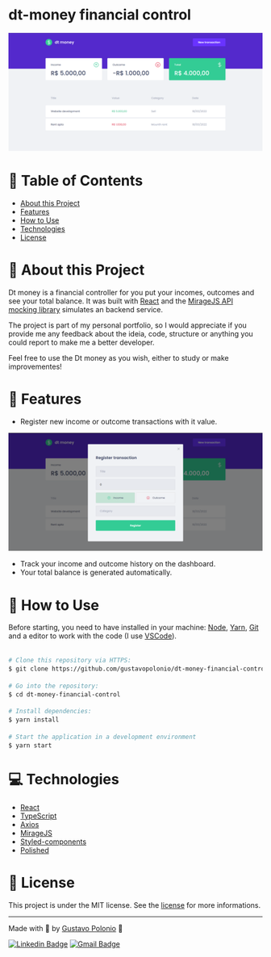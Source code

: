 # dt-money financial control

<p align="center">
   <img src="https://github.com/gustavopolonio/dt-money-financial-control/blob/master/.github/homePage.png" width="760"/>
</p>

# :pushpin: Table of Contents
* [About this Project](#book-about-this-project)
* [Features](#rocket-features)
* [How to Use](#construction_worker-how-to-use)
* [Technologies](#computer-technologies)
* [License](#closed_book-license)

# :book: About this Project

Dt money is a financial controller for you put your incomes, outcomes and see your total balance. It was built with [React](https://pt-br.reactjs.org/) and the 
[MirageJS API mocking library](https://miragejs.com/) simulates an backend service.

The project is part of my personal portfolio, so I would appreciate if you provide me any feedback about the ideia, code, structure or anything you could report 
to make me a better developer.

Feel free to use the Dt money as you wish, either to study or make improvementes!

# :rocket: Features
- Register new income or outcome transactions with it value.
<p align="center">
   <img src="https://github.com/gustavopolonio/dt-money-financial-control/blob/master/.github/newTransaction.png" width="680"/>
</p>

- Track your income and outcome history on the dashboard.
- Your total balance is generated automatically.

# :construction_worker: How to Use

Before starting, you need to have installed in your machine: [Node](https://nodejs.org/en/download/), [Yarn](https://yarnpkg.com/), [Git](https://git-scm.com/) 
and a editor to work with the code (I use [VSCode](https://code.visualstudio.com/)).

```bash

# Clone this repository via HTTPS:
$ git clone https://github.com/gustavopolonio/dt-money-financial-control.git

# Go into the repository:
$ cd dt-money-financial-control

# Install dependencies:
$ yarn install

# Start the application in a development environment
$ yarn start

```

# :computer: Technologies

* [React](https://pt-br.reactjs.org/)
* [TypeScript](https://www.typescriptlang.org/)
* [Axios](https://axios-http.com/)
* [MirageJS](https://miragejs.com/)
* [Styled-components](https://styled-components.com/)
* [Polished](https://polished.js.org/)

# :closed_book: License

This project is under the MIT license. See the [license](https://github.com/gustavopolonio/dt-money-financial-control/blob/main/LICENSE) for more informations.

---

Made with :green_heart: by [Gustavo Polonio](https://github.com/gustavopolonio) 🚀

[![Linkedin Badge](https://img.shields.io/badge/-Gustavo-blue?style=flat-square&logo=Linkedin&logoColor=white&link=https://www.linkedin.com/in/gustavo-polonio-04b77a169/)](https://www.linkedin.com/in/gustavo-polonio-04b77a169/)
[![Gmail Badge](https://img.shields.io/badge/-gustavopolonio1@gmail.com-c14438?style=flat-square&logo=Gmail&logoColor=white&link=mailto:gustavopolonio1@gmail.com)](mailto:gustavopolonio1@gmail.com)
